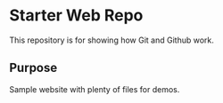 # Starter Web Repo

This repository is for showing how Git and Github work.

## Purpose

Sample website with plenty of files for demos.

